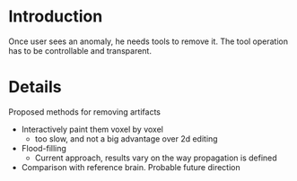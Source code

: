# Introduction #

Once user sees an anomaly, he needs tools to remove it. The tool operation has to be controllable and transparent.

# Details #

Proposed methods for removing artifacts
  * Interactively paint them voxel by voxel
    * too slow, and not a big advantage over 2d editing
  * Flood-filling
    * Current approach, results vary on the way propagation is defined
  * Comparison with reference brain. Probable future direction

